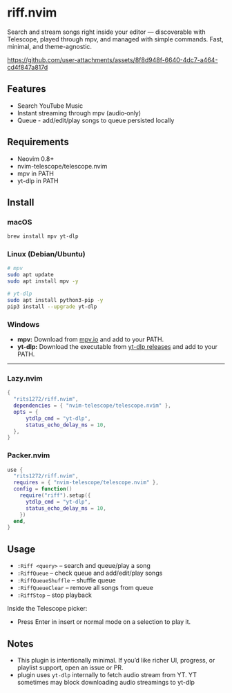 # riff.nvim

Search and stream songs right inside your editor — discoverable with Telescope, played through mpv, and managed with simple commands. Fast, minimal, and theme-agnostic.

https://github.com/user-attachments/assets/8f8d948f-6640-4dc7-a464-cd4f847a817d


## Features

* Search YouTube Music
* Instant streaming through mpv (audio‑only)
* Queue - add/edit/play songs to queue persisted locally

## Requirements

* Neovim 0.8+
* nvim-telescope/telescope.nvim
* mpv in PATH
* yt-dlp in PATH

## Install

### **macOS**

```bash
brew install mpv yt-dlp
```

### **Linux (Debian/Ubuntu)**

```bash
# mpv
sudo apt update
sudo apt install mpv -y

# yt-dlp
sudo apt install python3-pip -y
pip3 install --upgrade yt-dlp
```

### **Windows**

* **mpv:** Download from [mpv.io](https://mpv.io/installation/) and add to your PATH.
* **yt-dlp:** Download the executable from [yt-dlp releases](https://github.com/yt-dlp/yt-dlp/releases) and add to your PATH.

---

### Lazy.nvim

```lua
{
  "rits1272/riff.nvim",
  dependencies = { "nvim-telescope/telescope.nvim" },
  opts = {
      ytdlp_cmd = "yt-dlp",
      status_echo_delay_ms = 10,
  },
}
```

### Packer.nvim

```lua
use {
  "rits1272/riff.nvim",
  requires = { "nvim-telescope/telescope.nvim" },
  config = function()
    require("riff").setup({
      ytdlp_cmd = "yt-dlp",
      status_echo_delay_ms = 10,
    })
  end,
}
```

## Usage

* `:Riff <query>` – search and queue/play a song
* `:RiffQueue` – check queue and add/edit/play songs
* `:RiffQueueShuffle` – shuffle queue
* `:RiffQueueClear` – remove all songs from queue
* `:RiffStop` – stop playback

Inside the Telescope picker:

* Press Enter in insert or normal mode on a selection to play it.

## Notes
- This plugin is intentionally minimal. If you’d like richer UI, progress, or playlist support, open an issue or PR.
- plugin uses `yt-dlp` internally to fetch audio stream from YT. YT sometimes may block downloading audio streamings to yt-dlp

